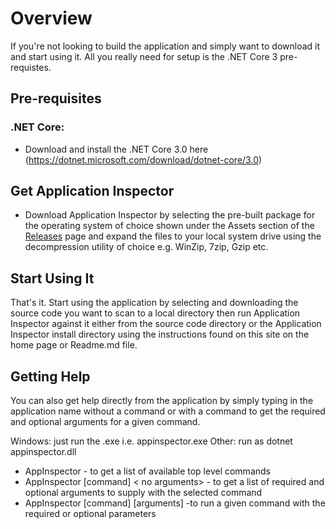 # Overview

If you're not looking to build the application and simply want to download it and start using it.  All you really need for setup is
the .NET Core 3 pre-requistes.

## Pre-requisites

### .NET Core:
- Download and install the .NET Core 3.0 here (https://dotnet.microsoft.com/download/dotnet-core/3.0)

## Get Application Inspector
- Download Application Inspector by selecting the pre-built package for the operating system of choice shown under the Assets section
of the [Releases](https://github.com/microsoft/ApplicationInspector/releases) page and expand the files to your local system drive
using the decompression utility of choice e.g. WinZip, 7zip, Gzip etc.

## Start Using It

That's it.  Start using the application by selecting and downloading the source code you want to scan to a local directory then run Application 
Inspector against it either from the source code directory or the Application Inspector install directory using the instructions found on this site on the
home page or Readme.md file.  

## Getting Help

You can also get help directly from the application by simply typing in the application name without a command
or with a command to get the required and optional arguments for a given command.

Windows: just run the .exe i.e. appinspector.exe
Other: run as dotnet appinspector.dll

* AppInspector <no arguments> - to get a list of available top level commands
* AppInspector [command] < no arguments> - to get a list of required and optional arguments to supply with the selected command
* AppInspector [command] [arguments] -to run a given command with the required or optional parameters
